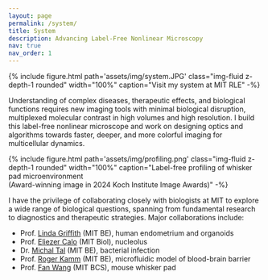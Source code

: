 ```yaml
---
layout: page
permalink: /system/
title: System
description: Advancing Label-Free Nonlinear Microscopy
nav: true
nav_order: 1
---
```


{% include figure.html path='assets/img/system.JPG' class="img-fluid z-depth-1 rounded" width="100%" caption="Visit my system at MIT RLE" -%}

Understanding of complex diseases, therapeutic effects, and biological functions requires new imaging tools with minimal biological disruption, multiplexed molecular contrast in high volumes and high resolution. I build this label-free nonlinear microscope and work on designing optics and algorithms towards faster, deeper, and more colorful imaging for multicellular dynamics.

{% include figure.html path='assets/img/profiling.png' class="img-fluid z-depth-1 rounded" width="100%" caption="Label-free profiling of whisker pad microenvironment<br>
(Award-winning image in 2024 Koch Institute Image Awards)" -%}

I have the privilege of collaborating closely with biologists at MIT to explore a wide range of biological questions, spanning from fundamental research to diagnostics and therapeutic strategies. Major collaborations include:
* Prof. [Linda Griffith](https://lgglab.mit.edu/) (MIT BE), human endometrium and organoids
* Prof. [Eliezer Calo](https://www.calolab.mit.edu/) (MIT Biol), nucleolus
* Dr. [Michal Tal](https://talresearchgroup.mit.edu/) (MIT BE), bacterial infection
* Prof. [Roger Kamm](https://web.mit.edu/meche/mb/) (MIT BE), microfluidic model of blood-brain barrier
* Prof. [Fan Wang](https://www.wanglab-neuro.org/) (MIT BCS), mouse whisker pad